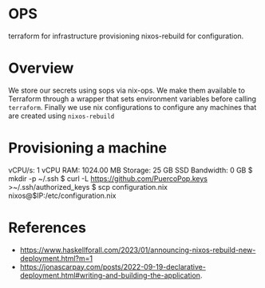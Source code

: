 # OPS

terraform for infrastructure provisioning nixos-rebuild for configuration.

# Overview

We store our secrets using sops via nix-ops. We make them available to Terraform
through a wrapper that sets environment variables before calling
`terraform`. Finally we use nix configurations to configure any machines that
are created using `nixos-rebuild`

# Provisioning a machine

vCPU/s: 1 vCPU
RAM: 1024.00 MB
Storage: 25 GB SSD
Bandwidth: 0 GB
$ mkdir -p ~/.ssh
$ curl -L https://github.com/PuercoPop.keys >~/.ssh/authorized_keys
$ scp configuration.nix nixos@$IP:/etc/configuration.nix

# References

- https://www.haskellforall.com/2023/01/announcing-nixos-rebuild-new-deployment.html?m=1
- https://jonascarpay.com/posts/2022-09-19-declarative-deployment.html#writing-and-building-the-application.
